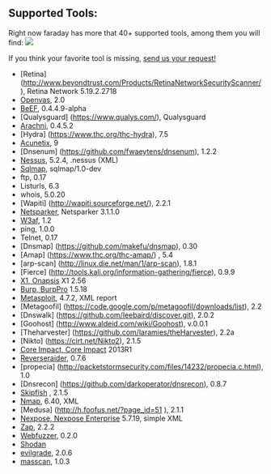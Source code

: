 Supported Tools:
---
Right now faraday has more that 40+ supported tools, among them you will find: 
![](https://raw.github.com/wiki/infobyte/faraday/images/plugins/Plugins.png)

If you think your favorite tool is missing, [send us your request!](https://github.com/infobyte/faraday/issues/new)
* [Retina] (http://www.beyondtrust.com/Products/RetinaNetworkSecurityScanner/), Retina Network 5.19.2.2718
* [Openvas](https://twitter.com/openvas), 2.0
* [BeEF](https://twitter.com/beefproject), 0.4.4.9-alpha
* [Qualysguard] (https://www.qualys.com/), Qualysguard
* [Arachni](https://twitter.com/ArachniScanner), 0.4.5.2
* [Hydra] (https://www.thc.org/thc-hydra), 7.5
* [Acunetix](https://twitter.com/acunetix), 9
* [Dnsenum] (https://github.com/fwaeytens/dnsenum), 1.2.2
* [Nessus](https://twitter.com/tenablesecurity), 5.2.4, .nessus (XML)
* [Sqlmap](https://twitter.com/sqlmap), sqlmap/1.0-dev
* ftp, 0.17
* Listurls, 6.3
* whois, 5.0.20
* [Wapiti] (http://wapiti.sourceforge.net/), 2.2.1
* [Netsparker](https://twitter.com/Netsparker), Netsparker 3.1.1.0
* [W3af](https://twitter.com/w3af), 1.2
* ping, 1.0.0
* Telnet, 0.17
* [Dnsmap] (https://github.com/makefu/dnsmap), 0.30
* [Amap] (https://www.thc.org/thc-amap/) , 5.4
* [arp-scan] (http://linux.die.net/man/1/arp-scan), 1.8.1
* [Fierce] (http://tools.kali.org/information-gathering/fierce), 0.9.9
* [X1, Onapsis](https://twitter.com/onapsis) X1 2.56
* [Burp, BurpPro](https://twitter.com/Burp_Suite) 1.5.18 
* [Metasploit](https://twitter.com/metasploit), 4.7.2, XML report
* [Metagoofil] (https://code.google.com/p/metagoofil/downloads/list), 2.2
* [Dnswalk] (https://github.com/leebaird/discover.git), 2.0.2
* [Goohost] (http://www.aldeid.com/wiki/Goohost), v.0.0.1
* [Theharvester] (https://github.com/laramies/theHarvester), 2.2a
* [Nikto] (https://cirt.net/Nikto2), 2.1.5
* [Core Impact, Core Impact](https://twitter.com/CoreSecurity) 2013R1
* [Reverseraider](http://sourceforge.net/projects/complemento/files/), 0.7.6
* [propecia] (http://packetstormsecurity.com/files/14232/propecia.c.html), 1.0
* [Dnsrecon] (https://github.com/darkoperator/dnsrecon), 0.8.7
* [Skipfish](https://code.google.com/p/skipfish/) , 2.1.5
* [Nmap](https://twitter.com/nmap), 6.40, XML
* [Medusa] (http://h.foofus.net/?page_id=51 ), 2.1.1
* [Nexpose, Nexpose Enterprise](https://twitter.com/rapid7) 5.7.19, simple XML
* [Zap](https://twitter.com/nikto), 2.2.2
* [Webfuzzer](http://gunzip.altervista.org/g.php?f=projects#webfuzzer), 0.2.0
* [Shodan](https://twitter.com/shodanhq)
* [evilgrade](http://twitter.com/infobytesec), 2.0.6
* [masscan](https://twitter.com/ErrataRob), 1.0.3